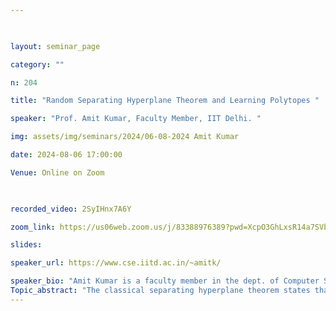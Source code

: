 ```yaml
--- 

  

layout: seminar_page 

category: "" 

n: 204

title: "Random Separating Hyperplane Theorem and Learning Polytopes " 

speaker: "Prof. Amit Kumar, Faculty Member, IIT Delhi. "  

img: assets/img/seminars/2024/06-08-2024 Amit Kumar

date: 2024-08-06 17:00:00  

Venue: Online on Zoom

  

recorded_video: 2SyIHnx7A6Y

zoom_link: https://us06web.zoom.us/j/83388976389?pwd=XcpO3GhLxsR14a7SVbPx33HQQa1jbt.1 

slides:  

speaker_url: https://www.cse.iitd.ac.in/~amitk/

speaker_bio: "Amit Kumar is a faculty member in the dept. of Computer Science and Engineering at IIT Delhi. He obtained B.Tech. degree from IIT Kanpur in 1997 and Ph.D. from Cornell University in 2002. He works in the area of combinatorial optimization, with emphasis on problems arising in scheduling, graph theory and clustering. He received IBM Faculty Award in 2005, INAE (Indian National Academy of Engineering) Young Engineer Award in 2006 and INSA (Indian National Science Academy) Medal for Young Scientists in 2011. He was a Max Planck-India partner group research fellow during 2005-09. He received the prestigious Shanti Swarup Bhatnagar Award for Mathematical Sciences in 2018, and was elected Fellow of Indian Academy of Sciences in 2019, and Fellow of Indian National Academy of Engineering in 2022. "
Topic_abstract: "The classical separating hyperplane theorem states that for a point p not in a closed convex set K, there is a hyperplane separating p and K. We give a strengthening of this result for polytopes. This result is then used to learn the vertices of a polytope that is described by an optimization oracle, and provides a general framework for learning polytopes arising in several hidden variable problems in machine learning which are known to admit optimization oracles. This is joint work with Chiranjib Bhattacharyya and Ravindran Kannan. "
---
```


